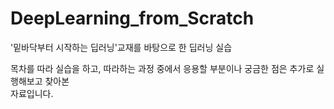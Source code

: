 # DeepLearning_from_Scratch
'밑바닥부터 시작하는 딥러닝'교재를 바탕으로 한 딥러닝 실습

목차를 따라 실습을 하고, 
따라하는 과정 중에서 응용할 부분이나 궁금한 점은 추가로 실행해보고 찾아본  
자료입니다.
